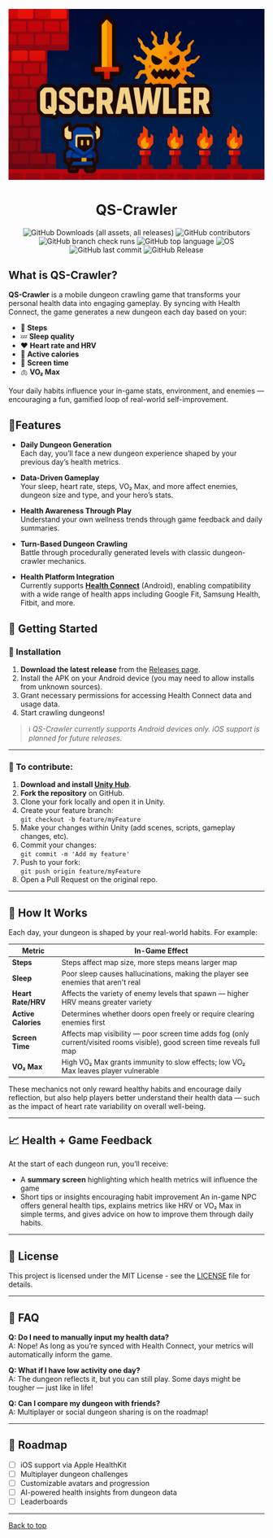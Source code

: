<a name="top"></a>
[![QSCrawler Banner](https://github.com/P8-QS/QSCrawler/blob/main/Assets/Artwork/banner.png)](https://github.com/P8-QS/QSCrawler/blob/main/Assets/Artwork/banner.png)
<h1 align="center">
  <span title="Quantified Self Crawler">QS-Crawler</span>
</h1>
<div align="center">

![GitHub Downloads (all assets, all releases)](https://img.shields.io/github/downloads/P8-QS/QSCrawler/total)
![GitHub contributors](https://img.shields.io/github/contributors/P8-QS/QSCrawler)
![GitHub branch check runs](https://img.shields.io/github/check-runs/P8-QS/QSCrawler/main)
![GitHub top language](https://img.shields.io/github/languages/top/P8-QS/QSCrawler)
![OS](https://img.shields.io/badge/OS-linux%2C%20windows%2C%20macOS-0078D4)
![GitHub last commit](https://img.shields.io/github/last-commit/P8-QS/QSCrawler)
![GitHub Release](https://img.shields.io/github/v/release/P8-QS/QSCrawler)

</div>

## What is QS-Crawler?

**QS-Crawler** is a mobile dungeon crawling game that transforms your personal health data into engaging gameplay. By syncing with Health Connect, the game generates a new dungeon each day based on your:
- 👣 **Steps**
- 💤 **Sleep quality**
- ❤️ **Heart rate and HRV**
- 🔋 **Active calories**
- 📱 **Screen time**
- 🫁 **VO₂ Max**

Your daily habits influence your in-game stats, environment, and enemies — encouraging a fun, gamified loop of real-world self-improvement.

## 🧩Features

- **Daily Dungeon Generation**  
  Each day, you’ll face a new dungeon experience shaped by your previous day’s health metrics.

- **Data-Driven Gameplay**  
  Your sleep, heart rate, steps, VO₂ Max, and more affect enemies, dungeon size and type, and your hero’s stats.

- **Health Awareness Through Play**  
  Understand your own wellness trends through game feedback and daily summaries.

- **Turn-Based Dungeon Crawling**  
  Battle through procedurally generated levels with classic dungeon-crawler mechanics.

- **Health Platform Integration**  
Currently supports [**Health Connect**](https://health.google/health-connect-android/https://health.google/health-connect-android/) (Android), enabling compatibility with a wide range of health apps including Google Fit, Samsung Health, Fitbit, and more.

## 🚀 Getting Started

### 📱 Installation

1. **Download the latest release** from the [Releases page](https://github.com/P8-QS/QSCrawler/releases).
2. Install the APK on your Android device (you may need to allow installs from unknown sources).
3. Grant necessary permissions for accessing Health Connect data and usage data.
4. Start crawling dungeons!

> ℹ️ *QS-Crawler currently supports Android devices only. iOS support is planned for future releases.*

---

### 🤝 To contribute:
1. **Download and install [Unity Hub](https://unity.com/download)**.
2. **Fork the repository** on GitHub.
3. Clone your fork locally and open it in Unity.
4. Create your feature branch:  
   `git checkout -b feature/myFeature`
5. Make your changes within Unity (add scenes, scripts, gameplay changes, etc).
6. Commit your changes:  
   `git commit -m 'Add my feature'`
7. Push to your fork:  
   `git push origin feature/myFeature`
8. Open a Pull Request on the original repo.

---

## 🧩 How It Works

Each day, your dungeon is shaped by your real-world habits. For example:

| Metric             | In-Game Effect                                                                 |
|--------------------|--------------------------------------------------------------------------------|
| **Steps**          | Steps affect map size, more steps means larger map                                                   |
| **Sleep**          | Poor sleep causes hallucinations, making the player see enemies that aren't real |
| **Heart Rate/HRV** | Affects the variety of enemy levels that spawn — higher HRV means greater variety |
| **Active Calories**| Determines whether doors open freely or require clearing enemies first         |
| **Screen Time**    | Affects map visibility — poor screen time adds fog (only current/visited rooms visible), good screen time reveals full map |
| **VO₂ Max**        | High VO₂ Max grants immunity to slow effects; low VO₂ Max leaves player vulnerable |

These mechanics not only reward healthy habits and encourage daily reflection, but also help players better understand their health data — such as the impact of heart rate variability on overall well-being.

---

## 📈 Health + Game Feedback

At the start of each dungeon run, you’ll receive:
- A **summary screen** highlighting which health metrics will influence the game
- Short tips or insights encouraging habit improvement
   An in-game NPC offers general health tips, explains metrics like HRV or VO₂ Max in simple terms, and gives advice on how to improve them through daily habits.

---

## 📜 License

This project is licensed under the MIT License - see the [LICENSE](LICENSE) file for details.

---

## 🙋 FAQ

**Q: Do I need to manually input my health data?**  
A: Nope! As long as you’re synced with Health Connect, your metrics will automatically inform the game.

**Q: What if I have low activity one day?**  
A: The dungeon reflects it, but you can still play. Some days might be tougher — just like in life!

**Q: Can I compare my dungeon with friends?**  
A: Multiplayer or social dungeon sharing is on the roadmap!

---

## 🔮 Roadmap

- [ ] iOS support via Apple HealthKit  
- [ ] Multiplayer dungeon challenges  
- [ ] Customizable avatars and progression  
- [ ] AI-powered health insights from dungeon data
- [ ] Leaderboards

---

[Back to top](#top)
